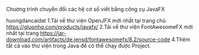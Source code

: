 Chương trình chuyển đổi các hệ cơ số viết bằng công cụ JavaFX

huongdancaidat
1.Tải về thư viện OpenJFX mới nhất tại trang chủ https://gluonhq.com/products/javafx/
2.Tải về thư viện FontAwesomeFX mới nhất tại trang https://jar-download.com/artifacts/de.jensd/fontawesomefx/8.2/source-code
4.Thêm tất cả vào thư viện trong Java để có thể chạy được Project.
